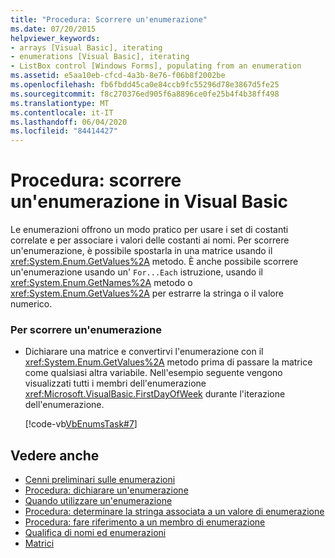 ```yaml
---
title: "Procedura: Scorrere un'enumerazione"
ms.date: 07/20/2015
helpviewer_keywords:
- arrays [Visual Basic], iterating
- enumerations [Visual Basic], iterating
- ListBox control [Windows Forms], populating from an enumeration
ms.assetid: e5aa10eb-cfcd-4a3b-8e76-f06b8f2002be
ms.openlocfilehash: fb6fbdd45ca0e84ccb9fc55296d78e3867d5fe25
ms.sourcegitcommit: f8c270376ed905f6a8896ce0fe25b4f4b38ff498
ms.translationtype: MT
ms.contentlocale: it-IT
ms.lasthandoff: 06/04/2020
ms.locfileid: "84414427"
---
```

# <a name="how-to-iterate-through-an-enumeration-in-visual-basic"></a>Procedura: scorrere un'enumerazione in Visual Basic
Le enumerazioni offrono un modo pratico per usare i set di costanti correlate e per associare i valori delle costanti ai nomi. Per scorrere un'enumerazione, è possibile spostarla in una matrice usando il <xref:System.Enum.GetValues%2A> metodo. È anche possibile scorrere un'enumerazione usando un' `For...Each` istruzione, usando il <xref:System.Enum.GetNames%2A> metodo o <xref:System.Enum.GetValues%2A> per estrarre la stringa o il valore numerico.  
  
### <a name="to-iterate-through-an-enumeration"></a>Per scorrere un'enumerazione  
  
- Dichiarare una matrice e convertirvi l'enumerazione con il <xref:System.Enum.GetValues%2A> metodo prima di passare la matrice come qualsiasi altra variabile. Nell'esempio seguente vengono visualizzati tutti i membri dell'enumerazione <xref:Microsoft.VisualBasic.FirstDayOfWeek> durante l'iterazione dell'enumerazione.  
  
     [!code-vb[VbEnumsTask#7](~/samples/snippets/visualbasic/VS_Snippets_VBCSharp/VbEnumsTask/VB/Class2.vb#7)]  
  
## <a name="see-also"></a>Vedere anche

- [Cenni preliminari sulle enumerazioni](enumerations-overview.md)
- [Procedura: dichiarare un'enumerazione](how-to-declare-enumerations.md)
- [Quando utilizzare un'enumerazione](when-to-use-an-enumeration.md)
- [Procedura: determinare la stringa associata a un valore di enumerazione](how-to-determine-the-string-associated-with-an-enumeration-value.md)
- [Procedura: fare riferimento a un membro di enumerazione](how-to-refer-to-an-enumeration-member.md)
- [Qualifica di nomi ed enumerazioni](enumerations-and-name-qualification.md)
- [Matrici](../arrays/index.md)
